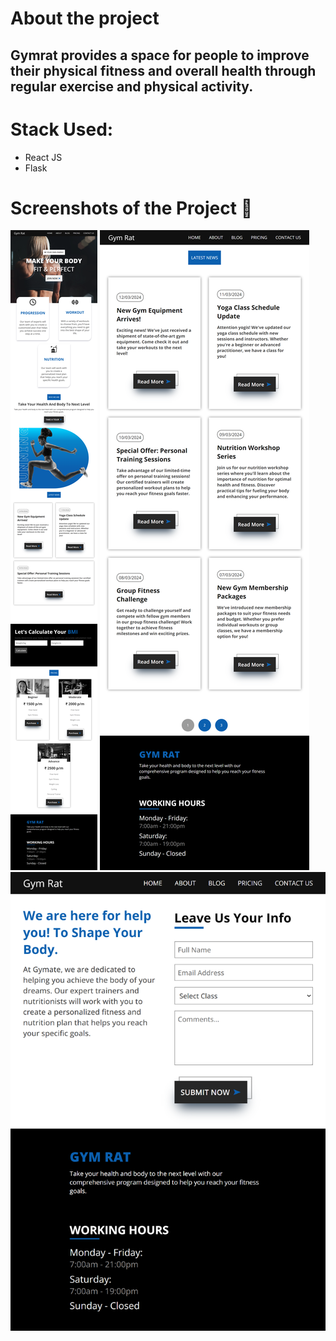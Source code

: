 # About the project

## Gymrat provides a space for people to improve their physical fitness and overall health through regular exercise and physical activity.

# Stack Used:
- React JS
- Flask

# Screenshots of the Project 📸

<img src="./demo-images/home.png" alt="Home Page">
<img src="./demo-images/blog.png" alt="Home Page" >
<img src="./demo-images/contact.png" alt="Home Page" >